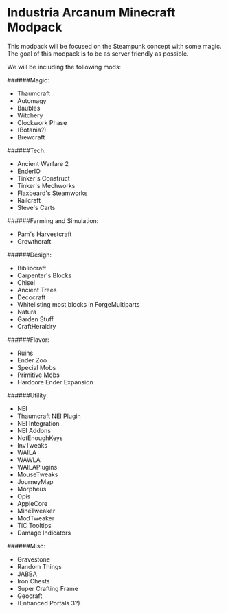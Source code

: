 Industria Arcanum Minecraft Modpack
=============
This modpack will be focused on the Steampunk concept with some magic. The goal of this modpack is to be as server friendly as possible.

We will be including the following mods:

######Magic:
* Thaumcraft
*   Automagy
*   Baubles
* Witchery
* Clockwork Phase
* (Botania?)
* Brewcraft

######Tech:
* Ancient Warfare 2
* EnderIO
* Tinker's Construct
*   Tinker's Mechworks
* Flaxbeard's Steamworks
* Railcraft
* Steve's Carts

######Farming and Simulation:
* Pam's Harvestcraft
* Growthcraft

######Design:
* Bibliocraft
* Carpenter's Blocks
* Chisel
* Ancient Trees
* Decocraft
* Whitelisting most blocks in ForgeMultiparts
* Natura
* Garden Stuff
* CraftHeraldry

######Flavor:
* Ruins
* Ender Zoo
* Special Mobs
* Primitive Mobs
* Hardcore Ender Expansion

######Utility:
* NEI
*   Thaumcraft NEI Plugin
*   NEI Integration
*   NEI Addons
* NotEnoughKeys
* InvTweaks
* WAILA
* WAWLA
* WAILAPlugins
* MouseTweaks
* JourneyMap
* Morpheus
* Opis
* AppleCore
* MineTweaker
* ModTweaker
* TiC Tooltips
* Damage Indicators

######Misc:
* Gravestone
* Random Things
* JABBA
* Iron Chests
* Super Crafting Frame
* Geocraft
* (Enhanced Portals 3?)
